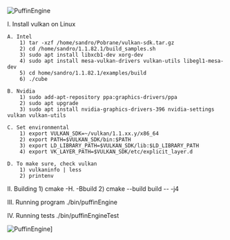 
![PuffinEngine](https://img.shields.io/badge/Build-Linux-orange.svg)

I. Install vulkan on Linux

    A. Intel
        1) tar -xzf /home/sandro/Pobrane/vulkan-sdk.tar.gz
        2) cd /home/sandro/1.1.82.1/build_samples.sh
        3) sudo apt install libxcb1-dev xorg-dev 
        4) sudo apt install mesa-vulkan-drivers vulkan-utils libegl1-mesa-dev
        5) cd home/sandro/1.1.82.1/examples/build
        6) ./cube
    
    B. Nvidia
        1) sudo add-apt-repository ppa:graphics-drivers/ppa
        2) sudo apt upgrade
        3) sudo apt install nvidia-graphics-drivers-396 nvidia-settings vulkan vulkan-utils
    
    C. Set environmental
        1) export VULKAN_SDK=~/vulkan/1.1.xx.y/x86_64
        2) export PATH=$VULKAN_SDK/bin:$PATH
        3) export LD_LIBRARY_PATH=$VULKAN_SDK/lib:$LD_LIBRARY_PATH
        4) export VK_LAYER_PATH=$VULKAN_SDK/etc/explicit_layer.d

    D. To make sure, check vulkan
        1) vulkaninfo | less
        2) printenv

II. Building
    1) cmake -H. -Bbuild
    2) cmake --build build -- -j4

III. Running program
./bin/puffinEngine

IV. Running tests
./bin/puffinEngineTest

![PuffinEngine](https://img.shields.io/badge/License-GPLv3-blue.svg)]